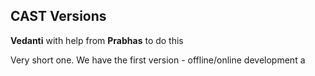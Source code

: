 ## CAST Versions 


**Vedanti** with help from **Prabhas** to do this


Very short one.
We have the first version - offline/online development
a